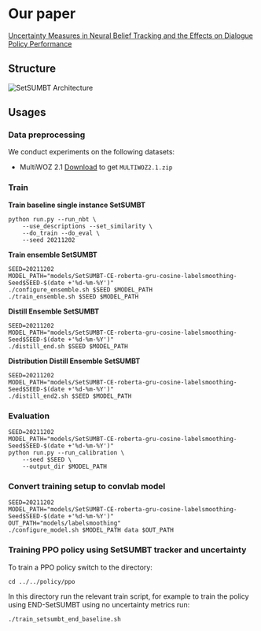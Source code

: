 # Our paper
[Uncertainty Measures in Neural Belief Tracking and the Effects on Dialogue Policy Performance](https://todo.pdf)

## Structure
![SetSUMBT Architecture](https://gitlab.cs.uni-duesseldorf.de/dsml/convlab-2/-/raw/develop/convlab2/dst/setsumbt/setSUMBT.png?inline=false)

## Usages
### Data preprocessing
We conduct experiments on the following datasets:

* MultiWOZ 2.1 [Download](https://github.com/budzianowski/multiwoz/raw/master/data/MultiWOZ_2.1.zip) to get `MULTIWOZ2.1.zip`

### Train
**Train baseline single instance SetSUMBT**
```
python run.py --run_nbt \
    --use_descriptions --set_similarity \
    --do_train --do_eval \
    --seed 20211202
```

**Train ensemble SetSUMBT**
```
SEED=20211202
MODEL_PATH="models/SetSUMBT-CE-roberta-gru-cosine-labelsmoothing-Seed$SEED-$(date +'%d-%m-%Y')"
./configure_ensemble.sh $SEED $MODEL_PATH
./train_ensemble.sh $SEED $MODEL_PATH
```

**Distill Ensemble SetSUMBT**
```
SEED=20211202
MODEL_PATH="models/SetSUMBT-CE-roberta-gru-cosine-labelsmoothing-Seed$SEED-$(date +'%d-%m-%Y')"
./distill_end.sh $SEED $MODEL_PATH
```

**Distribution Distill Ensemble SetSUMBT**
```
SEED=20211202
MODEL_PATH="models/SetSUMBT-CE-roberta-gru-cosine-labelsmoothing-Seed$SEED-$(date +'%d-%m-%Y')"
./distill_end2.sh $SEED $MODEL_PATH
```

### Evaluation

```
SEED=20211202
MODEL_PATH="models/SetSUMBT-CE-roberta-gru-cosine-labelsmoothing-Seed$SEED-$(date +'%d-%m-%Y')"
python run.py --run_calibration \
    --seed $SEED \
    --output_dir $MODEL_PATH
```

### Convert training setup to convlab model

```
SEED=20211202
MODEL_PATH="models/SetSUMBT-CE-roberta-gru-cosine-labelsmoothing-Seed$SEED-$(date +'%d-%m-%Y')"
OUT_PATH="models/labelsmoothing"
./configure_model.sh $MODEL_PATH data $OUT_PATH
```

### Training PPO policy using SetSUMBT tracker and uncertainty

To train a PPO policy switch to the directory:
```
cd ../../policy/ppo
```
In this directory run the relevant train script, for example to train the policy using END-SetSUMBT using no uncertainty metrics run:
```
./train_setsumbt_end_baseline.sh
```
